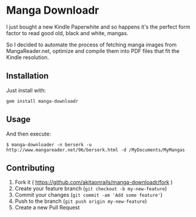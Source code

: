 # Manga Downloadr

I just bought a new Kindle Paperwhite and so happens it's the perfect form factor
to read good old, black and white, mangas.

So I decided to automate the process of fetching manga images from MangaReader.net,
optimize and compile them into PDF files that fit the Kindle resolution.

## Installation

Just install with:

```
gem install manga-downloadr
```

## Usage

And then execute:

    $ manga-downloader -n berserk -u http://www.mangareader.net/96/berserk.html -d /MyDocuments/MyMangas

## Contributing

1. Fork it ( https://github.com/akitaonrails/manga-downloadr/fork )
2. Create your feature branch (`git checkout -b my-new-feature`)
3. Commit your changes (`git commit -am 'Add some feature'`)
4. Push to the branch (`git push origin my-new-feature`)
5. Create a new Pull Request

